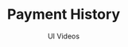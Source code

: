 ---
layout: embed
permalink: apps/bank/architectures/payment-history/ux-videos
lang: en
page_id: apps-bank-architectures-payment-history-video


title: Payment History
subtitle: UI Videos
backUrl: /apps/bank/architectures/payment-history

description: Diagrams
---